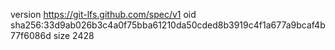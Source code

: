 version https://git-lfs.github.com/spec/v1
oid sha256:33d9ab026b3c4a0f75bba61210da50cded8b3919c4f1a677a9bcaf4b77f6086d
size 2428

